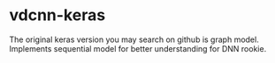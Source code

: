 # vdcnn-keras

The original keras version you may search on github is graph model.
Implements sequential model for better understanding for DNN rookie.
